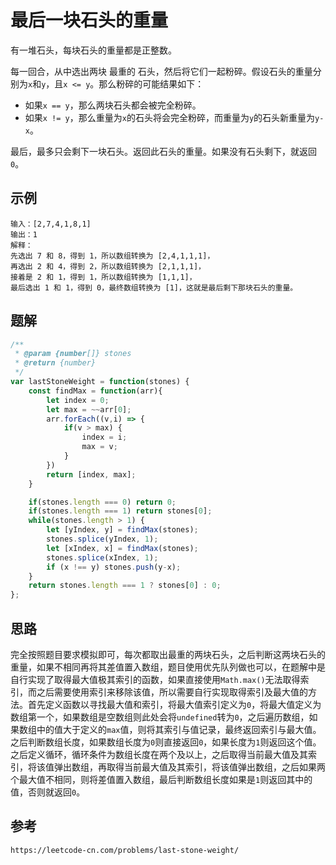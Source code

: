 # 最后一块石头的重量
有一堆石头，每块石头的重量都是正整数。

每一回合，从中选出两块 最重的 石头，然后将它们一起粉碎。假设石头的重量分别为`x`和`y`，且`x <= y`。那么粉碎的可能结果如下：

* 如果`x == y`，那么两块石头都会被完全粉碎。
* 如果`x != y`，那么重量为`x`的石头将会完全粉碎，而重量为`y`的石头新重量为`y-x`。

最后，最多只会剩下一块石头。返回此石头的重量。如果没有石头剩下，就返回`0`。


## 示例

```
输入：[2,7,4,1,8,1]
输出：1
解释：
先选出 7 和 8，得到 1，所以数组转换为 [2,4,1,1,1]，
再选出 2 和 4，得到 2，所以数组转换为 [2,1,1,1]，
接着是 2 和 1，得到 1，所以数组转换为 [1,1,1]，
最后选出 1 和 1，得到 0，最终数组转换为 [1]，这就是最后剩下那块石头的重量。
```

## 题解

```javascript
/**
 * @param {number[]} stones
 * @return {number}
 */
var lastStoneWeight = function(stones) {
    const findMax = function(arr){
        let index = 0;
        let max = ~~arr[0];
        arr.forEach((v,i) => {
            if(v > max) {
                index = i;
                max = v;
            }
        })
        return [index, max];
    }

    if(stones.length === 0) return 0;
    if(stones.length === 1) return stones[0];
    while(stones.length > 1) {
        let [yIndex, y] = findMax(stones);
        stones.splice(yIndex, 1); 
        let [xIndex, x] = findMax(stones);
        stones.splice(xIndex, 1); 
        if (x !== y) stones.push(y-x);
    }
    return stones.length === 1 ? stones[0] : 0;
};
```

## 思路
完全按照题目要求模拟即可，每次都取出最重的两块石头，之后判断这两块石头的重量，如果不相同再将其差值置入数组，题目使用优先队列做也可以，在题解中是自行实现了取得最大值极其索引的函数，如果直接使用`Math.max()`无法取得索引，而之后需要使用索引来移除该值，所以需要自行实现取得索引及最大值的方法。首先定义函数以寻找最大值和索引，将最大值索引定义为`0`，将最大值定义为数组第一个，如果数组是空数组则此处会将`undefined`转为`0`，之后遍历数组，如果数组中的值大于定义的`max`值，则将其索引与值记录，最终返回索引与最大值。之后判断数组长度，如果数组长度为`0`则直接返回`0`，如果长度为`1`则返回这个值。之后定义循环，循环条件为数组长度在两个及以上，之后取得当前最大值及其索引，将该值弹出数组，再取得当前最大值及其索引，将该值弹出数组，之后如果两个最大值不相同，则将差值置入数组，最后判断数组长度如果是`1`则返回其中的值，否则就返回`0`。



## 参考

```
https://leetcode-cn.com/problems/last-stone-weight/
```

